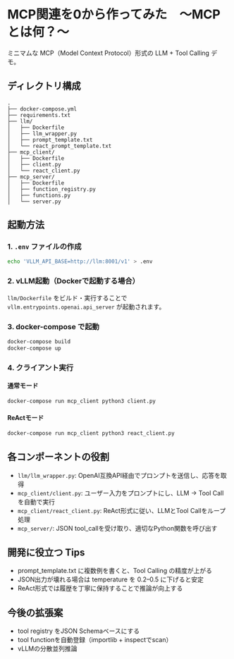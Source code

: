 # MCP関連を0から作ってみた　〜MCPとは何？〜


ミニマムな MCP（Model Context Protocol）形式の LLM + Tool Calling デモ。

## ディレクトリ構成

```
.
├── docker-compose.yml
├── requirements.txt
├── llm/
│   ├── Dockerfile
│   ├── llm_wrapper.py
│   ├── prompt_template.txt
│   └── react_prompt_template.txt
├── mcp_client/
│   ├── Dockerfile
│   ├── client.py
│   └── react_client.py
├── mcp_server/
│   ├── Dockerfile
│   ├── function_registry.py
│   ├── functions.py
│   └── server.py
```

## 起動方法

### 1. `.env` ファイルの作成

```bash
echo 'VLLM_API_BASE=http://llm:8001/v1' > .env
```

### 2. vLLM起動（Dockerで起動する場合）

`llm/Dockerfile` をビルド・実行することで `vllm.entrypoints.openai.api_server` が起動されます。

### 3. docker-compose で起動

```bash
docker-compose build
docker-compose up
```

### 4. クライアント実行

#### 通常モード

```bash
docker-compose run mcp_client python3 client.py
```

#### ReActモード

```bash
docker-compose run mcp_client python3 react_client.py
```

## 各コンポーネントの役割

* `llm/llm_wrapper.py`: OpenAI互換API経由でプロンプトを送信し、応答を取得
* `mcp_client/client.py`: ユーザー入力をプロンプトにし、LLM → Tool Call を自動で実行
* `mcp_client/react_client.py`: ReAct形式に従い、LLMとTool Callをループ処理
* `mcp_server/`: JSON tool\_callを受け取り、適切なPython関数を呼び出す

## 開発に役立つ Tips

* prompt_template.txt に複数例を書くと、Tool Calling の精度が上がる
* JSON出力が壊れる場合は temperature を 0.2–0.5 に下げると安定
* ReAct形式では履歴を丁寧に保持することで推論が向上する

## 今後の拡張案

* tool registry をJSON Schemaベースにする
* tool functionを自動登録（importlib + inspectでscan）
* vLLMの分散並列推論

